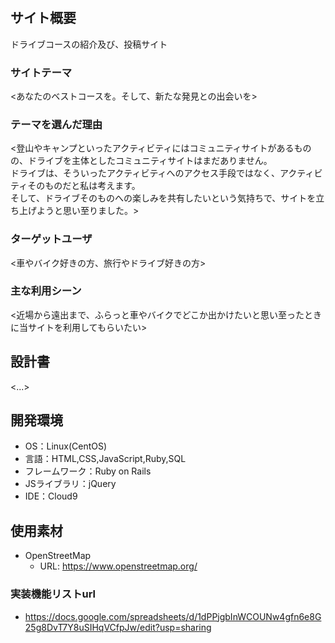 # <FUNs Driver>							
							
## サイト概要							
ドライブコースの紹介及び、投稿サイト							
							
### サイトテーマ							
<あなたのベストコースを。そして、新たな発見との出会いを>							
							
### テーマを選んだ理由							
<登山やキャンプといったアクティビティにはコミュニティサイトがあるものの、ドライブを主体としたコミュニティサイトはまだありません。							
ドライブは、そういったアクティビティへのアクセス手段ではなく、アクティビティそのものだと私は考えます。							
そして、ドライブそのものへの楽しみを共有したいという気持ちで、サイトを立ち上げようと思い至りました。>	

### ターゲットユーザ							
<車やバイク好きの方、旅行やドライブ好きの方>							
							
### 主な利用シーン							
<近場から遠出まで、ふらっと車やバイクでどこか出かけたいと思い至ったときに当サイトを利用してもらいたい>							
							
## 設計書							
<...>							
							
## 開発環境							
- OS：Linux(CentOS)							
- 言語：HTML,CSS,JavaScript,Ruby,SQL							
- フレームワーク：Ruby on Rails							
- JSライブラリ：jQuery							
- IDE：Cloud9							
							
## 使用素材							
- OpenStreetMap							
  - URL:   https://www.openstreetmap.org/	

### 実装機能リストurl
- https://docs.google.com/spreadsheets/d/1dPPjgbInWCOUNw4gfn6e8G25g8DvT7Y8uSIHqVCfpJw/edit?usp=sharing
